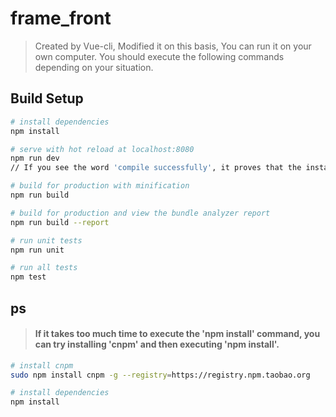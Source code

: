 # frame_front

> Created by Vue-cli, Modified it on this basis, You can run it on your own computer.
You should execute the following commands depending on your situation.

## Build Setup

``` bash
# install dependencies
npm install

# serve with hot reload at localhost:8080
npm run dev  
// If you see the word 'compile successfully', it proves that the installation dependencies are successful, then you can access the project by typing 'http://localhost:8080' in your browser.

# build for production with minification
npm run build

# build for production and view the bundle analyzer report
npm run build --report

# run unit tests
npm run unit

# run all tests
npm test
```

## ps
> #### If it takes too much time to execute the 'npm install' command, you can try installing 'cnpm' and then executing 'npm install'.

``` bash
# install cnpm
sudo npm install cnpm -g --registry=https://registry.npm.taobao.org

# install dependencies
npm install
```

